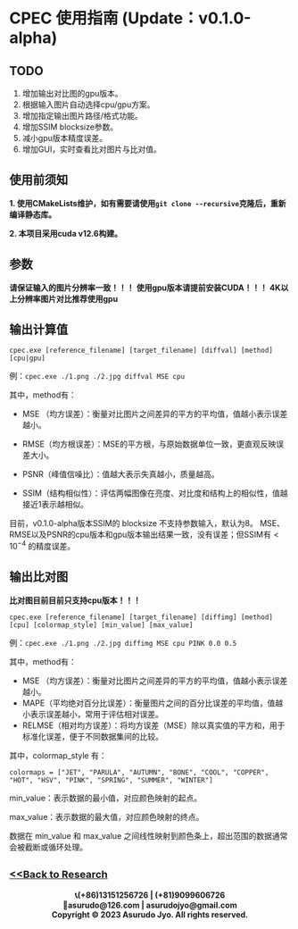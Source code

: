 # CPEC 使用指南 (Update：v0.1.0-alpha)

## TODO

1. 增加输出对比图的gpu版本。
2. 根据输入图片自动选择cpu/gpu方案。
3. 增加指定输出图片路径/格式功能。
4. 增加SSIM blocksize参数。
5. 减小gpu版本精度误差。
6. 增加GUI，实时查看比对图片与比对值。

## 使用前须知

**1. 使用CMakeLists维护，如有需要请使用```git clone --recursive```克隆后，重新编译静态库。**

**2. 本项目采用cuda v12.6构建。**



## 参数

**请保证输入的图片分辨率一致！！！**
**使用gpu版本请提前安装CUDA！！！**
**4K以上分辨率图片对比推荐使用gpu**

## 输出计算值
```cpec.exe [reference_filename] [target_filename] [diffval] [method] [cpu|gpu]```

例：```cpec.exe ./1.png ./2.jpg diffval MSE cpu```

其中，method有：

-  MSE （均方误差）：衡量对比图片之间差异的平方的平均值，值越小表示误差越小。

-  RMSE（均方根误差）：MSE的平方根，与原始数据单位一致，更直观反映误差大小。
-  PSNR（峰值信噪比）：值越大表示失真越小，质量越高。
-  SSIM（结构相似性）：评估两幅图像在亮度、对比度和结构上的相似性，值越接近1表示越相似。

目前，v0.1.0-alpha版本SSIM的 blocksize 不支持参数输入，默认为8。
MSE、RMSE以及PSNR的cpu版本和gpu版本输出结果一致，没有误差；但SSIM有$<10^{-4}$ 的精度误差。


## 输出比对图

**比对图目前目前只支持cpu版本！！！**

```cpec.exe [reference_filename] [target_filename] [diffimg] [method] [cpu] [colormap_style] [min_value] [max_value]```

例：```cpec.exe ./1.png ./2.jpg diffimg MSE cpu PINK 0.0 0.5```

其中，method有：

- MSE （均方误差）：衡量对比图片之间差异的平方的平均值，值越小表示误差越小。
- MAPE（平均绝对百分比误差）：衡量图片之间的百分比误差的平均值，值越小表示误差越小，常用于评估相对误差。
- RELMSE（相对均方误差）：将均方误差（MSE）除以真实值的平方和，用于标准化误差，便于不同数据集间的比较。

其中，colormap_style 有：

```colormaps = ["JET", "PARULA", "AUTUMN", "BONE", "COOL", "COPPER", "HOT", "HSV", "PINK", "SPRING", "SUMMER", "WINTER"]```

min_value：表示数据的最小值，对应颜色映射的起点。

max_value：表示数据的最大值，对应颜色映射的终点。

数据在 min_value 和 max_value 之间线性映射到颜色条上，超出范围的数据通常会被截断或循环处理。



<b><font size = "4"> [<<Back to Research](https://asurudo.top/s/uF3auEjD7)
</font>
</b>
----


<center><strong> 
 📞(+86)13151256726 | (+81)9099606726 
<br>📧asurudo@126.com | asurudojyo@gmail.com 
</strong></center>

<center><strong>Copyright © 2023 Asurudo Jyo. All rights reserved. </strong></center>